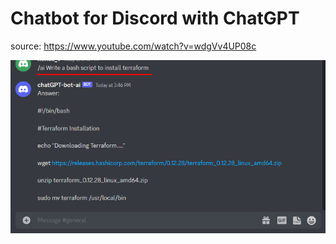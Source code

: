 # Chatbot for Discord with ChatGPT

source:  https://www.youtube.com/watch?v=wdgVv4UP08c

![Alt text](https://github.com/kontelk/chatgpt-chatbot/blob/main/openai-chatgpt-use-example.png "preview")
